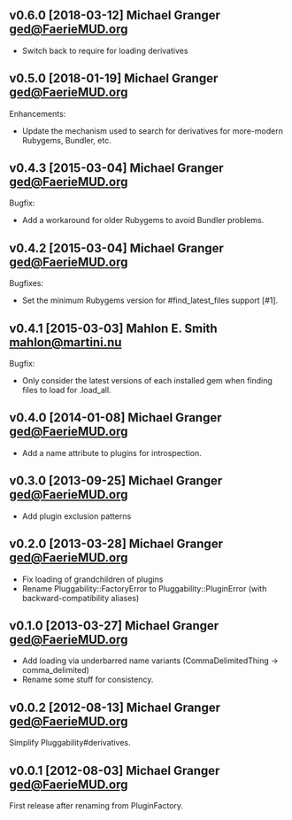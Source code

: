 ## v0.6.0 [2018-03-12] Michael Granger <ged@FaerieMUD.org>

- Switch back to require for loading derivatives


## v0.5.0 [2018-01-19] Michael Granger <ged@FaerieMUD.org>

Enhancements:

- Update the mechanism used to search for derivatives for more-modern Rubygems,
  Bundler, etc.


## v0.4.3 [2015-03-04] Michael Granger <ged@FaerieMUD.org>

Bugfix:

- Add a workaround for older Rubygems to avoid Bundler problems.


## v0.4.2 [2015-03-04] Michael Granger <ged@FaerieMUD.org>

Bugfixes:

- Set the minimum Rubygems version for #find_latest_files support [#1].


## v0.4.1 [2015-03-03] Mahlon E. Smith <mahlon@martini.nu>

Bugfix:

- Only consider the latest versions of each installed gem
  when finding files to load for .load_all.


## v0.4.0 [2014-01-08] Michael Granger <ged@FaerieMUD.org>

- Add a name attribute to plugins for introspection.


## v0.3.0 [2013-09-25] Michael Granger <ged@FaerieMUD.org>

- Add plugin exclusion patterns


## v0.2.0 [2013-03-28] Michael Granger <ged@FaerieMUD.org>

- Fix loading of grandchildren of plugins
- Rename Pluggability::FactoryError to 
  Pluggability::PluginError (with backward-compatibility aliases)


## v0.1.0 [2013-03-27] Michael Granger <ged@FaerieMUD.org>

- Add loading via underbarred name variants (CommaDelimitedThing ->
  comma_delimited)
- Rename some stuff for consistency.

## v0.0.2 [2012-08-13] Michael Granger <ged@FaerieMUD.org>

Simplify Pluggability#derivatives.


## v0.0.1 [2012-08-03] Michael Granger <ged@FaerieMUD.org>

First release after renaming from PluginFactory.

